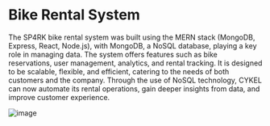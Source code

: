 # Bike Rental System
The SP4RK bike rental system was built using the MERN stack (MongoDB, Express, React, Node.js), with MongoDB, a NoSQL database, playing a key role in managing data. The system offers features such as bike reservations, user management, analytics, and rental tracking. It is designed to be scalable, flexible, and efficient, catering to the needs of both customers and the company. Through the use of NoSQL technology, CYKEL can now automate its rental operations, gain deeper insights from data, and improve customer experience.

![image](https://github.com/user-attachments/assets/decedd2d-7d30-49bf-a0f1-2706ba5888ae)

